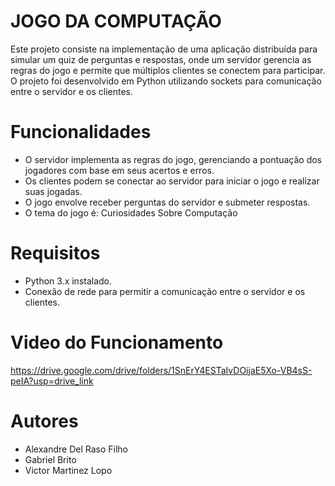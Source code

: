 # JOGO DA COMPUTAÇÃO
Este projeto consiste na implementação de uma aplicação distribuída para simular um quiz de perguntas e respostas,
onde um servidor gerencia as regras do jogo e permite que múltiplos clientes se conectem para participar. 
O projeto foi desenvolvido em Python utilizando sockets para comunicação entre o servidor e os clientes.


# Funcionalidades
- O servidor implementa as regras do jogo, gerenciando a pontuação dos jogadores com base em seus acertos e erros.
- Os clientes podem se conectar ao servidor para iniciar o jogo e realizar suas jogadas.
- O jogo envolve receber perguntas do servidor e submeter respostas.
- O tema do jogo é: Curiosidades Sobre Computação

# Requisitos
- Python 3.x instalado.
- Conexão de rede para permitir a comunicação entre o servidor e os clientes.

# Video do Funcionamento
https://drive.google.com/drive/folders/1SnErY4ESTaIvDOijaE5Xo-VB4sS-peIA?usp=drive_link


# Autores
- Alexandre Del Raso Filho
- Gabriel Brito
- Victor Martinez Lopo
